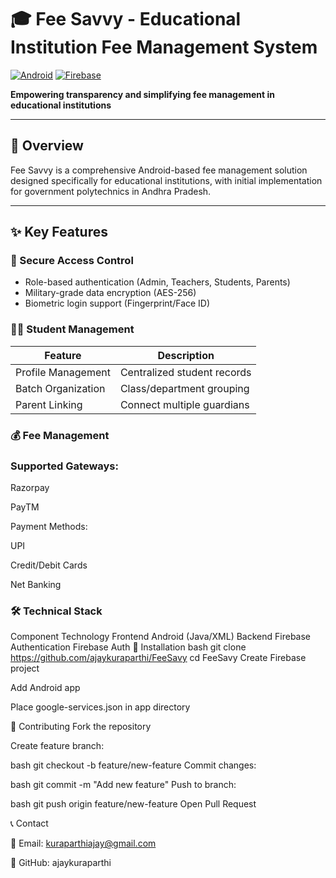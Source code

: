 # 🎓 Fee Savvy - Educational Institution Fee Management System


[![Android](https://img.shields.io/badge/Android-8.0%2B-brightgreen.svg)](https://www.android.com)
[![Firebase](https://img.shields.io/badge/Firebase-Realtime%20Database-orange.svg)](https://firebase.google.com)

**Empowering transparency and simplifying fee management in educational institutions**

---

## 📖 Overview

Fee Savvy is a comprehensive Android-based fee management solution designed specifically for educational institutions, with initial implementation for government polytechnics in Andhra Pradesh.

---

## ✨ Key Features

### 🔐 Secure Access Control
- Role-based authentication (Admin, Teachers, Students, Parents)
- Military-grade data encryption (AES-256)
- Biometric login support (Fingerprint/Face ID)

### 👨‍🎓 Student Management
| Feature          | Description                          |
|------------------|--------------------------------------|
| Profile Management | Centralized student records         |
| Batch Organization | Class/department grouping           |
| Parent Linking   | Connect multiple guardians          |

### 💰 Fee Management

### Supported Gateways:

Razorpay

PayTM

Payment Methods:

UPI

Credit/Debit Cards

Net Banking

### 🛠️ Technical Stack
Component	Technology
Frontend	Android (Java/XML)
Backend	Firebase
Authentication	Firebase Auth
🚀 Installation
bash
git clone https://github.com/ajaykuraparthi/FeeSavy
cd FeeSavy
Create Firebase project

Add Android app

Place google-services.json in app directory

🤝 Contributing
Fork the repository

Create feature branch:

bash
git checkout -b feature/new-feature
Commit changes:

bash
git commit -m "Add new feature"
Push to branch:

bash
git push origin feature/new-feature
Open Pull Request

📞 Contact

📧 Email: kuraparthiajay@gmail.com

🐙 GitHub: ajaykuraparthi
